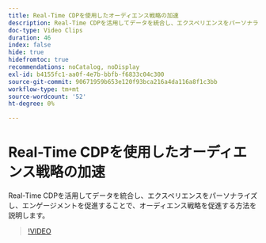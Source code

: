 ```yaml
---
title: Real-Time CDPを使用したオーディエンス戦略の加速
description: Real-Time CDPを活用してデータを統合し、エクスペリエンスをパーソナライズし、エンゲージメントを促進することで、オーディエンス戦略を促進する方法を説明します。
doc-type: Video Clips
duration: 46
index: false
hide: true
hidefromtoc: true
recommendations: noCatalog, noDisplay
exl-id: b4155fc1-aa0f-4e7b-bbfb-f6833c04c300
source-git-commit: 90671959b653e120f93bca216a4da116a8f1c3bb
workflow-type: tm+mt
source-wordcount: '52'
ht-degree: 0%

---
```


# Real-Time CDPを使用したオーディエンス戦略の加速

Real-Time CDPを活用してデータを統合し、エクスペリエンスをパーソナライズし、エンゲージメントを促進することで、オーディエンス戦略を促進する方法を説明します。

<!-- 62_S508_3442517_45_accelerating-your-audience-strategy-with-realtime-cdp -->
>[!VIDEO](https://video.tv.adobe.com/v/3458220/?learn=on&enablevpops=true)
